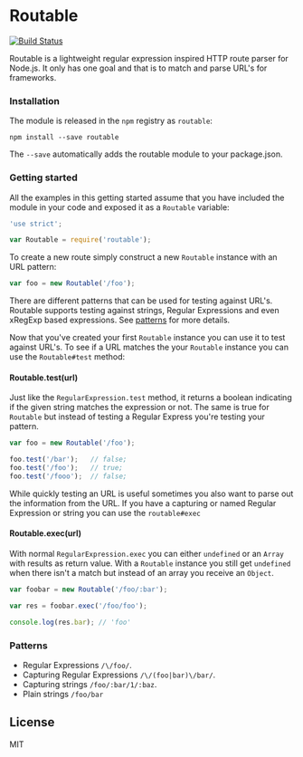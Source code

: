 # Routable

[![Build Status](https://travis-ci.org/3rd-Eden/routable.png)](https://travis-ci.org/3rd-Eden/routable)

Routable is a lightweight regular expression inspired HTTP route parser for
Node.js. It only has one goal and that is to match and parse URL's for
frameworks.

### Installation

The module is released in the `npm` registry as `routable`:

```
npm install --save routable
```

The `--save` automatically adds the routable module to your package.json.

### Getting started

All the examples in this getting started assume that you have included the
module in your code and exposed it as a `Routable` variable:

```js
'use strict';

var Routable = require('routable');
```

To create a new route simply construct a new `Routable` instance with an URL
pattern:

```js
var foo = new Routable('/foo');
```

There are different patterns that can be used for testing against URL's.
Routable supports testing against strings, Regular Expressions and even xRegExp
based expressions. See [patterns](#patterns) for more details.

Now that you've created your first `Routable` instance you can use it to test
against URL's. To see if a URL matches the your `Routable` instance you can use
the `Routable#test` method:

#### Routable.test(url)

Just like the `RegularExpression.test` method, it returns a boolean indicating
if the given string matches the expression or not. The same is true for
`Routable` but instead of testing a Regular Express you're testing your pattern.

```js
var foo = new Routable('/foo');

foo.test('/bar');   // false;
foo.test('/foo');   // true;
foo.test('/fooo');  // false;
```

While quickly testing an URL is useful sometimes you also want to parse out the
information from the URL. If you have a capturing or named Regular Expression or
string you can use the `routable#exec`

#### Routable.exec(url)

With normal `RegularExpression.exec` you can either `undefined` or an `Array`
with results as return value. With a `Routable` instance you still get
`undefined` when there isn't a match but instead of an array you receive an
`Object`.

```js
var foobar = new Routable('/foo/:bar');

var res = foobar.exec('/foo/foo');

console.log(res.bar); // 'foo'
```

### Patterns

- Regular Expressions `/\/foo/`.
- Capturing Regular Expressions `/\/(foo|bar)\/bar/`.
- Capturing strings `/foo/:bar/1/:baz`.
- Plain strings `/foo/bar`

## License

MIT
